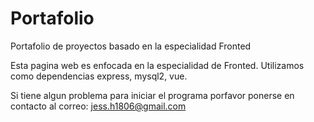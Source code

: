 # Portafolio
Portafolio de proyectos basado en la especialidad Fronted

Esta pagina web es enfocada en la especialidad de Fronted.
Utilizamos como dependencias express, mysql2, vue.

Si tiene algun problema para iniciar el programa porfavor ponerse en contacto al correo: jess.h1806@gmail.com


